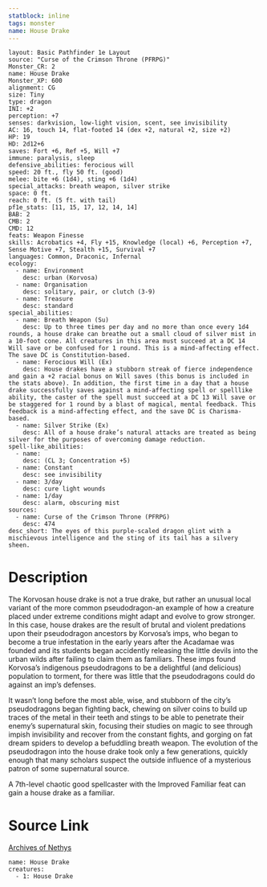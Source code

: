 ```yaml
---
statblock: inline
tags: monster
name: House Drake
---
```

```statblock
layout: Basic Pathfinder 1e Layout
source: "Curse of the Crimson Throne (PFRPG)"
Monster_CR: 2
name: House Drake
Monster_XP: 600
alignment: CG
size: Tiny
type: dragon
INI: +2
perception: +7
senses: darkvision, low-light vision, scent, see invisibility
AC: 16, touch 14, flat-footed 14 (dex +2, natural +2, size +2)
HP: 19
HD: 2d12+6
saves: Fort +6, Ref +5, Will +7
immune: paralysis, sleep
defensive_abilities: ferocious will
speed: 20 ft., fly 50 ft. (good)
melee: bite +6 (1d4), sting +6 (1d4)
special_attacks: breath weapon, silver strike
space: 0 ft.
reach: 0 ft. (5 ft. with tail)
pf1e_stats: [11, 15, 17, 12, 14, 14]
BAB: 2
CMB: 2
CMD: 12
feats: Weapon Finesse
skills: Acrobatics +4, Fly +15, Knowledge (local) +6, Perception +7, Sense Motive +7, Stealth +15, Survival +7
languages: Common, Draconic, Infernal
ecology:
  - name: Environment
    desc: urban (Korvosa)
  - name: Organisation
    desc: solitary, pair, or clutch (3-9)
  - name: Treasure
    desc: standard
special_abilities:
  - name: Breath Weapon (Su)
    desc: Up to three times per day and no more than once every 1d4 rounds, a house drake can breathe out a small cloud of silver mist in a 10-foot cone. All creatures in this area must succeed at a DC 14 Will save or be confused for 1 round. This is a mind-affecting effect. The save DC is Constitution-based.
  - name: Ferocious Will (Ex)
    desc: House drakes have a stubborn streak of fierce independence and gain a +2 racial bonus on Will saves (this bonus is included in the stats above). In addition, the first time in a day that a house drake successfully saves against a mind-affecting spell or spelllike ability, the caster of the spell must succeed at a DC 13 Will save or be staggered for 1 round by a blast of magical, mental feedback. This feedback is a mind-affecting effect, and the save DC is Charisma-based.
  - name: Silver Strike (Ex)
    desc: All of a house drake’s natural attacks are treated as being silver for the purposes of overcoming damage reduction.
spell-like_abilities:
  - name:
    desc: (CL 3; Concentration +5)
  - name: Constant
    desc: see invisibility
  - name: 3/day
    desc: cure light wounds
  - name: 1/day
    desc: alarm, obscuring mist
sources:
  - name: Curse of the Crimson Throne (PFRPG)
    desc: 474
desc_short: The eyes of this purple-scaled dragon glint with a mischievous intelligence and the sting of its tail has a silvery sheen.
```
# Description
The Korvosan house drake is not a true drake, but rather an unusual local variant of the more common pseudodragon-an example of how a creature placed under extreme conditions might adapt and evolve to grow stronger. In this case, house drakes are the result of brutal and violent predations upon their pseudodragon ancestors by Korvosa’s imps, who began to become a true infestation in the early years after the Acadamae was founded and its students began accidently releasing the little devils into the urban wilds after failing to claim them as familiars. These imps found Korvosa’s indigenous pseudodragons to be a delightful (and delicious) population to torment, for there was little that the pseudodragons could do against an imp’s defenses.

 It wasn’t long before the most able, wise, and stubborn of the city’s pseudodragons began fighting back, chewing on silver coins to build up traces of the metal in their teeth and stings to be able to penetrate their enemy’s supernatural skin, focusing their studies on magic to see through impish invisibility and recover from the constant fights, and gorging on fat dream spiders to develop a befuddling breath weapon. The evolution of the pseudodragon into the house drake took only a few generations, quickly enough that many scholars suspect the outside influence of a mysterious patron of some supernatural source.

 A 7th-level chaotic good spellcaster with the Improved Familiar feat can gain a house drake as a familiar.
# Source Link
[Archives of Nethys](https://aonprd.com/MonsterDisplay.aspx?ItemName=House%20Drake)
```encounter-table
name: House Drake
creatures:
  - 1: House Drake
```
